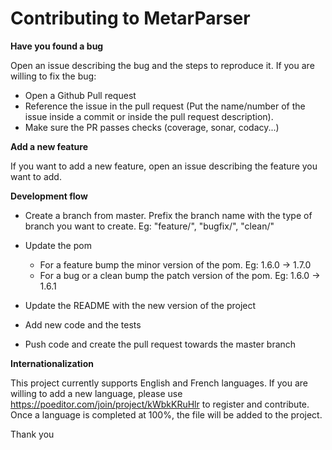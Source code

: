 # Contributing to MetarParser


**Have you found a bug**

Open an issue describing the bug and the steps to reproduce it.
If you are willing to fix the bug:

*  Open a Github Pull request 
*  Reference the issue in the pull request (Put the name/number of the issue inside a commit or inside the pull request description).
*  Make sure the PR passes checks (coverage, sonar, codacy...)

**Add a new feature**

If you want to add a new feature, open an issue describing the feature you want to add.

**Development flow**

*   Create a branch from master. Prefix the branch name with the type of branch you want to create. Eg: "feature/", "bugfix/", "clean/"

*   Update the pom
    *   For a feature bump the minor version of the pom. Eg: 1.6.0 -> 1.7.0
    *   For a bug or a clean bump the patch version of the pom. Eg: 1.6.0 -> 1.6.1
*   Update the README with the new version of the project
*   Add new code and the tests
*   Push code and create the pull request towards the master branch

**Internationalization**

This project currently supports English and French languages. 
If you are willing to add a new language, please use  https://poeditor.com/join/project/kWbkKRuHlr to register and contribute. 
Once a language is completed at 100%, the file will be added to the project.

Thank you
